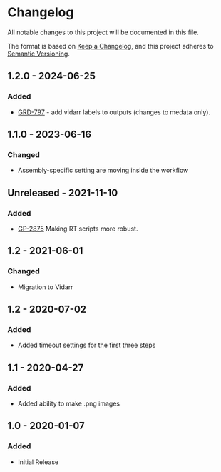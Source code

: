 # Changelog
All notable changes to this project will be documented in this file.

The format is based on [Keep a Changelog](https://keepachangelog.com/en/1.0.0/),
and this project adheres to [Semantic Versioning](https://semver.org/spec/v2.0.0.html).

## 1.2.0 - 2024-06-25
### Added
- [GRD-797](https://jira.oicr.on.ca/browse/GRD-797) - add vidarr labels to outputs (changes to medata only).

## 1.1.0 - 2023-06-16
### Changed
- Assembly-specific setting are moving inside the workflow

## Unreleased - 2021-11-10
### Added
- [GP-2875](https://jira.oicr.on.ca/browse/GP-2875) Making RT scripts more robust.

## 1.2 - 2021-06-01
### Changed
- Migration to Vidarr

## 1.2 - 2020-07-02
### Added
- Added timeout settings for the first three steps

## 1.1 - 2020-04-27
### Added
- Added ability to make .png images

## 1.0 - 2020-01-07
### Added
- Initial Release
